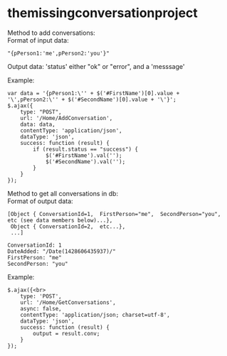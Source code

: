 # themissingconversationproject

Method to add conversations:<br>
Format of input data: 
```
"{pPerson1:'me',pPerson2:'you'}"
```
Output data: 'status' either "ok" or "error", and a 'messsage'<br>

Example:<br>
```
var data = '{pPerson1:\'' + $('#FirstName')[0].value + '\',pPerson2:\'' + $('#SecondName')[0].value + '\'}';
$.ajax({
    type: "POST",
    url: '/Home/AddConversation',
    data: data,
    contentType: 'application/json',
    dataType: 'json',
    success: function (result) {
        if (result.status == "success") {
            $('#FirstName').val('');
            $('#SecondName').val('');
        }
    }
});
```

Method to get all conversations in db:<br>
Format of output data: <br>
```
[Object { ConversationId=1,  FirstPerson="me",  SecondPerson="you",  etc (see data members below)...},
 Object { ConversationId=2,  etc...}, 
 ...]
 ```
 ```
ConversationId: 1
DateAdded: "/Date(1428606435937)/"
FirstPerson: "me"
SecondPerson: "you"
```

Example:<br>
```
$.ajax({<br>
    type: 'POST',
    url: '/Home/GetConversations',
    async: false,
    contentType: 'application/json; charset=utf-8',
    dataType: 'json',
    success: function (result) {
        output = result.conv;
    }
});
```
